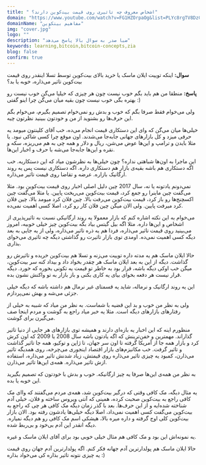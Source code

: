 ```yaml
---
title: " اشخاص معروف چه تاثیری روی قیمت بیت‌کوین دارند؟"
domain: "https://www.youtube.com/watch?v=FG1HZOrpaOg&list=PLYc8rgTV8DzC29873Qt1kzvgZGHNxce7_&index=6"
domainName: "مفاهیم بیتکوین"
img: "cover.jpg"
logo: ""
description: "ضیا صدر به سوال بالا پاسخ می‌دهد"
keywords: learning,bitcoin,bitcoin-concepts,zia
blog: false
confirm: true
---
```


**سوال:** اینکه توییت ایلان ماسک یا خرید بالای بیت‌کوین توسط تسلا اینقدر روی قیمت بیت‌کوین تاثیر می‌ذاره، خوبه یا بد؟

**پاسخ:**
منطقا من هم باید بگم خوب نیست چون هر چیزی که خیلیا می‌گن خوب نیست رو بهتره بگی خوب نیست چون بقیه میان می‌گن چرا اینو گفتی :)

ولی می‌خوام فقط صرفا بگم که خوب و بدش رو نمی‌خوام تصمیم بگیرم، می‌خوام بگم این حرف‌ها رو بشنوید از من و خودتون ببینید نظرتون چیه.

خیلی‌ها میان می‌گن که وای این دستکاری قیمت انجام می‌ده، خب آقای کلینتون میومد یه حرفی میزد و کل بازارهای جهانی جا‌به‌جا می‌شدند. اون موقع چرا کسی شاکی نبود. یا مثلا بایدن و ترامپ و این‌ها عوض می‌شن، ریال و دلار و همه چی به هم می‌ریزه، سکه و نقره و این‌ها جابه‌جا می‌شه با حرف و اخبار این‌ها.

این ماجرا به اون‌ها شباهتی نداره؟ چون خیلی‌ها به نظرشون میاد که این دستکاریه. خب اگه دستکاری هم باشه بقیه‌ی بازار هم دستکاری داره. اگه دستکاری نیست پس یه روند ارگانیک بازاره. عرضه و تقاضا روی قیمت تاثیر می‌ذاره.

نمی‌دونم یادتونه یا نه، سال 2017 چین دلیل اصلی اخبار روی قیمت بیت‌کوین بود. مثلا می‌گفت چین ماینرا رو جمع کرد، قیمت بیت‌کوین می‌ریخت پایین. یا مثلا می‌گفت چین اکسچنج‌ها رو باز کرد، قیمت بیت‌کوین می‌رفت بالا. چین فلان کرد میومد بالا، چین فلان کرد میرفت پایین. ولی الان میگن چین فلان کار رو کرد، اصلا کسی اهمیت نمی‌ده.

می‌خوام به این نکته اشاره کنم که بازار معمولا یه روند ارگانیکی نسبت به تاثیرپذیری از اشخاص و این‌ها داره. مثلا اگه بیل گیتس بیاد بگه بیت‌کوین چیز خیلی خوبیه، امروز می‌بینید روی قیمت تاثیر می‌ذاره، فردا هم یه ذره تاثیر می‌ذاره، ولی از یه جایی به بعد دیگه کسی اهمیت نمی‌ده. اومدی توی بازار تاثیرت رو گذاشتی دیگه چه تاثیری می‌خوای بذاری.

حالا ایلان ماسک هم یه مدته داره توییت می‌زنه و تسلا هم بیت‌کوین خریده و تاثیرش رو گذاشت. دیگه از این به بعد ایلان ماسک هر چقدر بخواد داد و بیداد کنه سر بیت‌کوین، میگن خب اوکی دیگه باشه، قرار بود به خاطر تو قیمت یه تکونی بخوره که خورد. دیگه قرار نیست هر دفعه بخوای بیای یه کاری بکنی و باز بازار به تو واکنش نشون بده.

این یه روند ارگانیک و نرماله، شاید یه قسمتای غیر نرمال هم داشته باشه که دیگه خیلی جزئی می‌شه و بهش نمی‌پردازم.

ولی به نظر من خوب و بد این قضیه با شماست. به نظر من میاد که شبیه به خیلی از رفتارهای بازارهای دیگه است. مثلا یه خبر میاد راجع به گوشت و مردم اینجا صف می‌گیرن برای گوشت.

منظورم اینه که این اخبار یه بازه‌ای دارند و همیشه توی بازارهای هر جایی از دنیا تاثیر گذاراند. مهمترین و خفن‌ترینش که اگه یادتون باشه سال 2008 یا 2009 که اون کرش کرد و بازار همه جا از آمریکا گرفته تا اون سر جهان، تا ژاپن و توکیو، همه جا تاثیر گذاشت و تاثیر گرفت. خب مکانیزم‌های بازار اقتصاد اینجوری می‌چرخه، روی همدیگه تاثیر می‌ذارن، کمبود یه چیزی تاثیر می‌ذاره روی قیمتش، زیاد شدنش تاثیر می‌ذاره، استفاده ازش تاثیر می‌ذاره. همه‌ی این‌ها تاثیر می‌ذارن.

به نظر من همه‌ی این‌ها صرفا یه چیز ارگانیکه. خوب و بدش با خودتون که تصمیم بگیرید این خوبه یا بده.

یه مثال دیگه، مک کافی وقتی که درگیر بیت‌کوین شد، همه‌ی مردم می‌گفتند که واای مک کافی راجع به بیت‌کوین صحبت کرده، همینی که آنتی ویروس ساخته و فلان، خیلی آدم شناخته شده‌ایه و از این حرف‌ها. بعد با گذر زمان دیگه مک کافی هر چی که راجع به بیت‌کوین می‌گفت کسی اهمیت نمی‌داد، اصلا دیگه خیلی‌ها یادشون رفته بود. الان بازار بیت‌کوین کلی اوج گرفته و داره میره بالا، هیشکی اسم مک کافی رو هم دیگه نمیاره. دیگه انقدر این آدم بی‌خود و بی‌ربط شده.

یه نمونه‌اش این بود و مک کافی هم مثال خیلی خوبی بود برای آقای ایلان ماسک و غیره.

حالا ایلان ماسک هم پولدارترین آدم جهانه فکر کنم. اگه پولدارترین آدم جهان روی قیمت یه چیزی نتونه تاثیر بذاره کی می‌خواد بذاره :)
